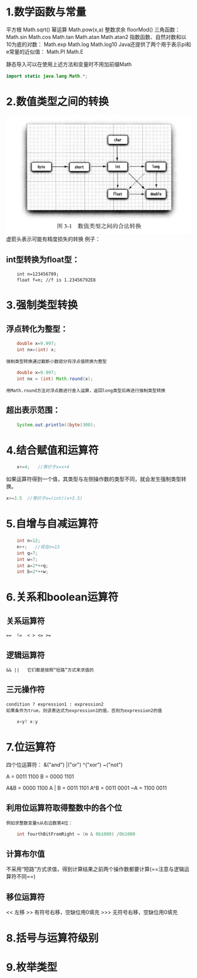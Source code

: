 # 1.数学函数与常量
平方根 Math.sqrt()
幂运算 Math.pow(x,a)
整数求余  floorMod()
三角函数：
Math.sin    Math.cos    Math.tan Math.atan  Math.atan2
指数函数、自然对数和以10为底的对数：
Math.exp   Math.log  Math.log10
Java还提供了两个用于表示pi和e常量的近似值：
Math.PI   Math.E

静态导入可以在使用上述方法和变量时不用加前缀Math
```java
import static java.lang.Math.*;
```

# 2.数值类型之间的转换
![](images/2022-02-12-13-40-04.png)
虚箭头表示可能有精度损失的转换
例子：
## int型转换为float型：
```javak
    int n=123456789;
    float f=n; //f is 1.23456792E8
```


# 3.强制类型转换
## 浮点转化为整型：
```java
    double x=9.997;
    int nx=(int) x;
```
    强制类型转换通过截断小数部分将浮点值转换为整型

```java
    double x=9.997;
    int nx = (int) Math.round(x);
```
    用Math.round方法对浮点数进行舍入运算，返回long类型后再进行强制类型转换

## 超出表示范围：
```java
    System.out.println((byte)300);
```

# 4.结合赋值和运算符
```java
    x+=4;   //等价于x=x+4
```
如果运算符得到一个值，其类型与左侧操作数的类型不同，就会发生强制类型转换。
```java
x+=3.5  //等价于x=(int)(x+3.5)
```

# 5.自增与自减运算符
```java
    int n=12;
    n++;   //现在n=13
    int q=7;
    int w=7;
    int a=2*++q;
    int b=2*++w;
```

# 6.关系和boolean运算符
## 关系运算符
    ==  !=  < > <= >=
## 逻辑运算符
    && ||   它们都是按照“短路”方式来求值的

## 三元操作符
    condition ? expression1 : expression2
    如果条件为true，则该表达式为expression1的值，否则为expression2的值

```java
    x<y? x:y
```

# 7.位运算符
四个位运算符：
    &("and")   |("or")  ^("xor") ~("not")

A = 0011 1100
B = 0000 1101

A&B = 0000 1100
A |  B = 0011 1101
A^B = 0011 0001
~A = 1100 0011



    
## 利用位运算符取得整数中的各个位
    例如求整数变量n从右边数第4位：
```java
    int fourthBitFromRight = (n & 0b1000) /0b1000
```

## 计算布尔值
不采用“短路”方式求值，得到计算结果之前两个操作数都要计算(==注意与逻辑运算符不同==)

## 移位运算符
<< 左移  >> 有符号右移，空缺位用0填充  >>> 无符号右移，空缺位用0填充

# 8.括号与运算符级别


# 9.枚举类型

